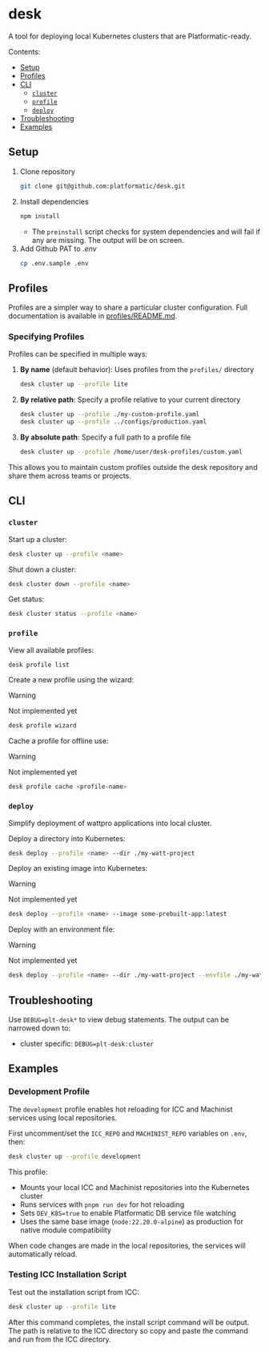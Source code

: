 # desk

A tool for deploying local Kubernetes clusters that are
Platformatic-ready.

Contents:

* [Setup](#setup)
* [Profiles](#profiles)
* [CLI](#cli)
    * [`cluster`](#cluster)
    * [`profile`](#profile)
    * [`deploy`](#deploy)
* [Troubleshooting](#troubleshooting)
* [Examples](#examples)


## Setup

1. Clone repository
    ```sh
    git clone git@github.com:platformatic/desk.git
    ```
2. Install dependencies
    ```sh
    npm install
    ```
    * The `preinstall` script checks for system dependencies and will fail if
      any are missing. The output will be on screen.
3. Add Github PAT to _.env_
    ```sh
    cp .env.sample .env
    ```

## Profiles

Profiles are a simpler way to share a particular cluster configuration. Full
documentation is available in [profiles/README.md](profiles/README.md).

### Specifying Profiles

Profiles can be specified in multiple ways:

1. **By name** (default behavior): Uses profiles from the `profiles/` directory
   ```sh
   desk cluster up --profile lite
   ```

2. **By relative path**: Specify a profile relative to your current directory
   ```sh
   desk cluster up --profile ./my-custom-profile.yaml
   desk cluster up --profile ../configs/production.yaml
   ```

3. **By absolute path**: Specify a full path to a profile file
   ```sh
   desk cluster up --profile /home/user/desk-profiles/custom.yaml
   ```

This allows you to maintain custom profiles outside the desk repository and share them across teams or projects.

## CLI

### `cluster`

Start up a cluster:

```sh
desk cluster up --profile <name>
```

Shut down a cluster: 

```sh
desk cluster down --profile <name>
```

Get status:

```sh
desk cluster status --profile <name>
```

### `profile`

View all available profiles:

```sh
desk profile list
```

Create a new profile using the wizard:

> [!WARNING]
> Not implemented yet

```sh
desk profile wizard
```

Cache a profile for offline use:

> [!WARNING]
> Not implemented yet

```sh
desk profile cache <profile-name>
```

### `deploy`

Simplify deployment of wattpro applications into local cluster.

Deploy a directory into Kubernetes:

```sh
desk deploy --profile <name> --dir ./my-watt-project
```

Deploy an existing image into Kubernetes:

> [!WARNING]
> Not implemented yet

```sh
desk deploy --profile <name> --image some-prebuilt-app:latest
```

Deploy with an environment file:

> [!WARNING]
> Not implemented yet

```sh
desk deploy --profile <name> --dir ./my-watt-project --envfile ./my-watt-project/.env
```

## Troubleshooting

Use `DEBUG=plt-desk*` to view debug statements. The output can be narrowed down
to:

* cluster specific: `DEBUG=plt-desk:cluster`

## Examples

### Development Profile

The `development` profile enables hot reloading for ICC and Machinist services using local repositories.

First uncomment/set the `ICC_REPO` and `MACHINIST_REPO` variables on `.env`, then:

```sh
desk cluster up --profile development
```

This profile:
- Mounts your local ICC and Machinist repositories into the Kubernetes cluster
- Runs services with `pnpm run dev` for hot reloading
- Sets `DEV_K8S=true` to enable Platformatic DB service file watching
- Uses the same base image (`node:22.20.0-alpine`) as production for native module compatibility

When code changes are made in the local repositories, the services will automatically reload.

### Testing ICC Installation Script

Test out the installation script from ICC:

```sh
desk cluster up --profile lite
```

After this command completes, the install script command will be output. The
path is relative to the ICC directory so copy and paste the command and run from
the ICC directory.
